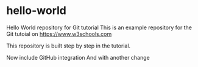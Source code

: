 # hello-world
Hello World repository for Git tutorial
This is an example repository for the Git tutoial on https://www.w3schools.com

This repository is built step by step in the tutorial.

Now include GitHub integration
And with another change
